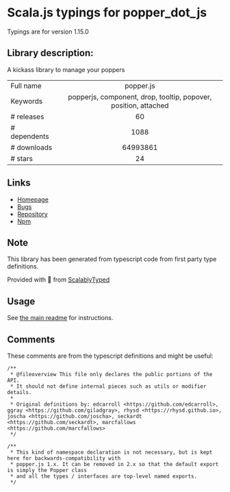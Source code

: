 
# Scala.js typings for popper_dot_js

Typings are for version 1.15.0

 ## Library description:
A kickass library to manage your poppers

|                    |                 |
| ------------------ | :-------------: |
| Full name          | popper.js |
| Keywords           | popperjs, component, drop, tooltip, popover, position, attached |
| # releases         | 60 |
| # dependents       | 1088 |
| # downloads        | 64993861 |
| # stars            | 24 |

## Links
- [Homepage](https://popper.js.org/)
- [Bugs](https://github.com/FezVrasta/popper.js/issues)
- [Repository](https://github.com/FezVrasta/popper.js)
- [Npm](https://www.npmjs.com/package/popper.js)
    


## Note
This library has been generated from typescript code from first party type definitions.

Provided with :purple_heart: from [ScalablyTyped](https://github.com/oyvindberg/ScalablyTyped)

## Usage
See [the main readme](../../readme.md) for instructions.

## Comments

These comments are from the typescript definitions and might be useful:
```
/**
 * @fileoverview This file only declares the public portions of the API.
 * It should not define internal pieces such as utils or modifier details.
 *
 * Original definitions by: edcarroll <https://github.com/edcarroll>, ggray <https://github.com/giladgray>, rhysd <https://rhysd.github.io>, joscha <https://github.com/joscha>, seckardt <https://github.com/seckardt>, marcfallows <https://github.com/marcfallows>
 */

/**
 * This kind of namespace declaration is not necessary, but is kept here for backwards-compatibility with
 * popper.js 1.x. It can be removed in 2.x so that the default export is simply the Popper class
 * and all the types / interfaces are top-level named exports.
 */

```

